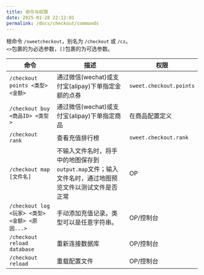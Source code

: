 ```yaml
---
title: 命令与权限
date: 2025-01-28 22:12:01
permalink: /docs/checkout/commands
---
```


根命令 `/sweetcheckout`，别名为 `/checkout` 或 `/cz`。  
`<>`包裹的为必选参数，`[]`包裹的为可选参数。  

| 命令 | 描述 | 权限 |
| --- | --- | --- |
| `/checkout points <类型> <金额>` | 通过微信(wechat)或支付宝(alipay)下单指定金额的点券 | `sweet.checkout.points` |
| `/checkout buy <商品ID> <类型>` | 通过微信(wechat)或支付宝(alipay)下单指定商品 | 在商品配置定义 |
| `/checkout rank` | 查看充值排行榜 | `sweet.checkout.rank` |
| `/checkout map [文件名]` | 不输入文件名时，将手中的地图保存到`output.map`文件；输入文件名时，通过地图预览文件以测试文件是否正常 | OP |
| `/checkout log <玩家> <类型> <金额> <原因...>` | 手动添加充值记录。类型可以是任意字符串。 | OP/控制台 |
| `/checkout reload database` | 重新连接数据库 | OP/控制台 |
| `/checkout reload` | 重载配置文件 | OP/控制台 |
